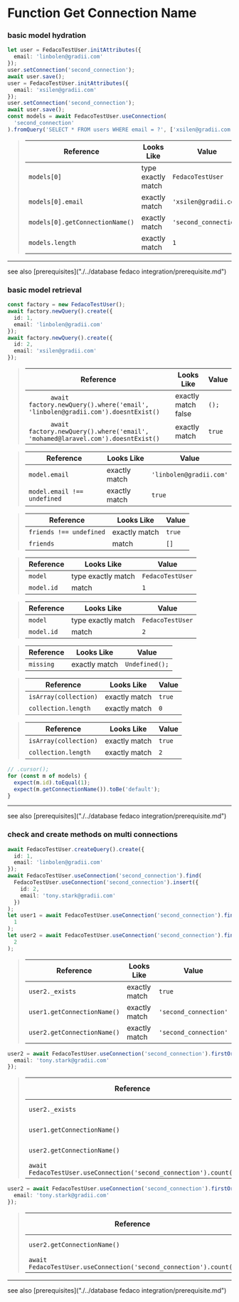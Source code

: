 # Function Get Connection Name
### basic model hydration

```typescript
let user = FedacoTestUser.initAttributes({
  email: 'linbolen@gradii.com'
});
user.setConnection('second_connection');
await user.save();
user = FedacoTestUser.initAttributes({
  email: 'xsilen@gradii.com'
});
user.setConnection('second_connection');
await user.save();
const models = await FedacoTestUser.useConnection(
  'second_connection'
).fromQuery('SELECT * FROM users WHERE email = ?', ['xsilen@gradii.com']);
```


> | Reference | Looks Like | Value |
> | ------ | ----- | ----- |
> | `models[0]` | type exactly match | `FedacoTestUser` |
> | `models[0].email` | exactly match | `'xsilen@gradii.com'` |
> | `models[0].getConnectionName()` | exactly match | `'second_connection'` |
> | `models.length` | exactly match | `1` |


----
see also [prerequisites]("./../database fedaco integration/prerequisite.md")

### basic model retrieval

```typescript
const factory = new FedacoTestUser();
await factory.newQuery().create({
  id: 1,
  email: 'linbolen@gradii.com'
});
await factory.newQuery().create({
  id: 2,
  email: 'xsilen@gradii.com'
});
```


> | Reference | Looks Like | Value |
> | ------ | ----- | ----- |
> | `      await factory.newQuery().where('email', 'linbolen@gradii.com').doesntExist()` | exactly match false | `();` |
> | `      await factory.newQuery().where('email', 'mohamed@laravel.com').doesntExist()` | exactly match | `true` |


> | Reference | Looks Like | Value |
> | ------ | ----- | ----- |
> | `model.email` | exactly match | `'linbolen@gradii.com'` |
> | `model.email !== undefined` | exactly match | `true` |


> | Reference | Looks Like | Value |
> | ------ | ----- | ----- |
> | `friends !== undefined` | exactly match | `true` |
> | `friends` | match | `[]` |


> | Reference | Looks Like | Value |
> | ------ | ----- | ----- |
> | `model` | type exactly match | `FedacoTestUser` |
> | `model.id` | match | `1` |


> | Reference | Looks Like | Value |
> | ------ | ----- | ----- |
> | `model` | type exactly match | `FedacoTestUser` |
> | `model.id` | match | `2` |


> | Reference | Looks Like | Value |
> | ------ | ----- | ----- |
> | `missing` | exactly match | `Undefined();` |


> | Reference | Looks Like | Value |
> | ------ | ----- | ----- |
> | `isArray(collection)` | exactly match | `true` |
> | `collection.length` | exactly match | `0` |


> | Reference | Looks Like | Value |
> | ------ | ----- | ----- |
> | `isArray(collection)` | exactly match | `true` |
> | `collection.length` | exactly match | `2` |
```typescript
// .cursor();
for (const m of models) {
  expect(m.id).toEqual(1);
  expect(m.getConnectionName()).toBe('default');
}
```


----
see also [prerequisites]("./../database fedaco integration/prerequisite.md")

### check and create methods on multi connections

```typescript
await FedacoTestUser.createQuery().create({
  id: 1,
  email: 'linbolen@gradii.com'
});
await FedacoTestUser.useConnection('second_connection').find(
  FedacoTestUser.useConnection('second_connection').insert({
    id: 2,
    email: 'tony.stark@gradii.com'
  })
);
let user1 = await FedacoTestUser.useConnection('second_connection').findOrNew(
  1
);
let user2 = await FedacoTestUser.useConnection('second_connection').findOrNew(
  2
);
```


> | Reference | Looks Like | Value |
> | ------ | ----- | ----- |
> | `user2._exists` | exactly match | `true` |
> | `user1.getConnectionName()` | exactly match | `'second_connection'` |
> | `user2.getConnectionName()` | exactly match | `'second_connection'` |
```typescript
user2 = await FedacoTestUser.useConnection('second_connection').firstOrNew({
  email: 'tony.stark@gradii.com'
});
```


> | Reference | Looks Like | Value |
> | ------ | ----- | ----- |
> | `user2._exists` | exactly match | `true` |
> | `user1.getConnectionName()` | exactly match | `'second_connection'` |
> | `user2.getConnectionName()` | exactly match | `'second_connection'` |
> | `await FedacoTestUser.useConnection('second_connection').count()` | match | `1` |
```typescript
user2 = await FedacoTestUser.useConnection('second_connection').firstOrCreate({
  email: 'tony.stark@gradii.com'
});
```


> | Reference | Looks Like | Value |
> | ------ | ----- | ----- |
> | `user2.getConnectionName()` | exactly match | `'second_connection'` |
> | `await FedacoTestUser.useConnection('second_connection').count()` | match | `2` |


----
see also [prerequisites]("./../database fedaco integration/prerequisite.md")
